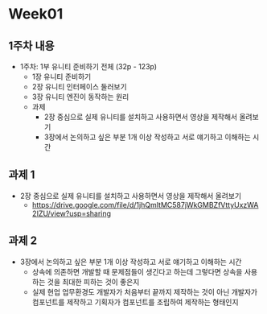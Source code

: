 # Week01

## 1주차 내용
- 1주차: 1부 유니티 준비하기 전체 (32p - 123p)
    - 1장 유니티 준비하기
    - 2장 유니티 인터페이스 둘러보기
    - 3장 유니티 엔진이 동작하는 원리
    - 과제
        - 2장 중심으로 실제 유니티를 설치하고 사용하면서 영상을 제작해서 올려보기
        - 3장에서 논의하고 싶은 부분 1개 이상 작성하고 서로 얘기하고 이해하는 시간

## 과제 1
- 2장 중심으로 실제 유니티를 설치하고 사용하면서 영상을 제작해서 올려보기
    - https://drive.google.com/file/d/1jhQmItMC587jWkGMBZfVttyUxzWA2IZU/view?usp=sharing

## 과제 2
- 3장에서 논의하고 싶은 부분 1개 이상 작성하고 서로 얘기하고 이해하는 시간
    - 상속에 의존하면 개발할 때 문제점들이 생긴다고 하는데 그렇다면 상속을 사용하는 것을 최대한 피하는 것이 좋은지
    - 실제 현업 업무환경도 개발자가 처음부터 끝까지 제작하는 것이 아닌 개발자가 컴포넌트를 제작하고 기획자가 컴포넌트를 조립하여 제작하는 형태인지